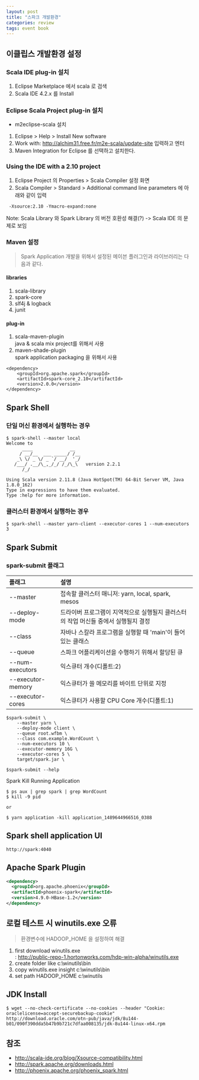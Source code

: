 ```yaml
---
layout: post
title: "스파크 개발환경"
categories: review
tags: event book
---
```


## 이클립스 개발환경 설정 

### Scala IDE plug-in 설치

1. Eclipse Marketplace 에서 scala 로 검색
2. Scala IDE 4.2.x 를 Install

### Eclipse Scala Project plug-in 설치

* m2eclipse-scala 설치
1. Eclipse > Help > Install New software
2. Work with: http://alchim31.free.fr/m2e-scala/update-site 입력하고 엔터
3. Maven Integration for Eclipse 를 선택하고 설치한다. 

### Using the IDE with a 2.10 project 

1. Eclipse Project 의 Properties > Scala Compiler 설정 화면
2. Scala Compiler > Standard > Additional command line parameters 에 아래와 같이 입력
```
 -Xsource:2.10 -Ymacro-expand:none
```

Note: Scala Library 와 Spark Library 의 버전 호환성 해결(?) -> Scala IDE 의 문제로 보임

### Maven 설정
> Spark Application 개발을 위해서 설정된 메이븐 플러그인과 라이브러리는 다음과 같다.

#### libraries
1. scala-library 
1. spark-core
1. slf4j & logback
1. junit

#### plug-in
1. scala-maven-plugin   
java & scala mix project를 위해서 사용
2. maven-shade-plugin  
spark application packaging 을 위해서 사용

```
<dependency>
    <groupId>org.apache.spark</groupId>
    <artifactId>spark-core_2.10</artifactId>
    <version>2.0.0</version>
</dependency>
```

## Spark Shell

### 단일 머신 환경에서 실행하는 경우
```
$ spark-shell --master local
Welcome to
      ____              __
     / __/__  ___ _____/ /__
    _\ \/ _ \/ _ `/ __/  '_/
   /___/ .__/\_,_/_/ /_/\_\   version 2.2.1
      /_/

Using Scala version 2.11.8 (Java HotSpot(TM) 64-Bit Server VM, Java 1.8.0_162)
Type in expressions to have them evaluated.
Type :help for more information.
```

### 클러스터 환경에서 실행하는 경우
```
$ spark-shell --master yarn-client --executor-cores 1 --num-executors 3
```

## Spark Submit

### spark-submit 플래그

| 플래그 | 설명
|:-------|:---
|--master|접속할 클러스터 매니저: yarn, local, spark, mesos
|--deploy-mode|드라이버 프로그램이 지역적으로 실행될지 클러스터의 작업 머신들 중에서 실행될지 결정
|--class|자바나 스칼라 프로그램을 실행할 때 'main'이 들어 있는 클래스
|--queue|스파크 어플리케이션을 수행하기 위해서 할당된 큐
|--num-executors|익스큐터 개수(디폴트:2)
|--executor-memory|익스큐터가 쓸 메모리를 바이트 단위로 지정
|--executor-cores|익스큐터가 사용할 CPU Core 개수(디폴트:1)

```
$spark-submit \
    --master yarn \
    --deploy-mode client \
    --queue root.wfbm \
    --class com.example.WordCount \
    --num-executors 10 \
    --executor-memory 16G \
    --executor-cores 5 \
    target/spark.jar \

$spark-submit --help
```

Spark Kill Running Application

```
$ ps aux | grep spark | grep WordCount
$ kill -9 pid

or

$ yarn application -kill application_1489644966516_0388
```

## Spark shell application UI

```
http://spark:4040
```
## Apache Spark Plugin

```xml
<dependency>
  <groupId>org.apache.phoenix</groupId>
  <artifactId>phoenix-spark</artifactId>
  <version>4.9.0-HBase-1.2</version>
</dependency>
```

## 로컬 테스트 시 winutils.exe 오류 
> 환경변수에 HADOOP_HOME 을 설정하여 해결

1. first download winutils.exe  
: http://public-repo-1.hortonworks.com/hdp-win-alpha/winutils.exe 
2. create folder like c:\winutils\bin
3. copy winutils.exe insight c:\winutils\bin
4. set path HADOOP_HOME c:\winutils

## JDK Install

```
$ wget --no-check-certificate --no-cookies --header "Cookie: oraclelicense=accept-securebackup-cookie" http://download.oracle.com/otn-pub/java/jdk/8u144-b01/090f390dda5b47b9b721c7dfaa008135/jdk-8u144-linux-x64.rpm
```

## 참조
* http://scala-ide.org/blog/Xsource-compatibility.html
* http://spark.apache.org/downloads.html
* http://phoenix.apache.org/phoenix_spark.html
